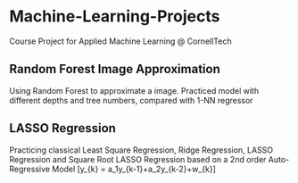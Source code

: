 # Machine-Learning-Projects
Course Project for Applied Machine Learning @ CornellTech

## Random Forest Image Approximation
Using Random Forest to approximate a image.
Practiced model with different depths and tree numbers, compared with 1-NN regressor

## LASSO Regression
Practicing classical Least Square Regression, Ridge Regression, LASSO Regression
and Square Root LASSO Regression based on a 2nd order Auto-Regressive Model
<latex> \[y_{k} = a_1y_{k-1}+a_2y_{k-2}+w_{k}\]
